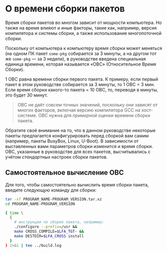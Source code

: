 # О времени сборки пакетов

Время сборки пакетов во многом зависит от мощности компьютера. Но также на время влияют и иные факторы, такие как, например, версия компилятора и системы сборки, а также использование многопоточной сборки.

Поскольку от компьютера к компьютеру время сборки может меняться (на одном ПК пакет `some-pkg` собирается за 3 минуты, а на другом тот же `some-pkg` — за 3 недели), в руководстве введена специальная единица времени, которая называется «ОВС» (Относительное Время Сборки).

1 ОВС равна времени сборки первого пакета. К примеру, если первый пакет в этом руководстве собирается за 3 минуты, то 1 ОВС = 3 мин. Если время сборки какого-то пакета = 10 ОВС, то, переводя в минуты, это будет 30 минут.

> ОВС не даёт совсем точных значений, поскольку они зависят от многих факторов, включая версию компилятора GCC на хост-системе. ОВС нужна для *примерной* оценки времени сборки пакета.

Обратите своё внимание на то, что в данном руководстве некоторые пакеты предлагается конфигурировать перед сборкой вам самим (например, пакеты BusyBox, Linux, U-Boot). В зависимости от выставленных вами параметров сборки изменится и время сборки. ОВС, указанные в руководстве для всех пакетов, высчитывались с учётом *стандартных* настроек сборки пакетов.

## Самостоятельное вычисление ОВС

Для того, чтобы самостоятельно вычислить время сборки пакета, введите следующую команду для сборки:

```bash
tar -xf PROGRAM_NAME-PROGRAM_VERSION.tar.xz
cd PROGRAM_NAME-PROGRAM_VERSION

{ time \
  {
    # инструкции по сборке пакета, например:
    ./configure --prefix=/usr &&
    make CROSS_COMPILE=$LFA_TGT- &&
    make DESTDIR=$LFA_CROSS install
  }
} 2>&1 | tee ../build.log
```
